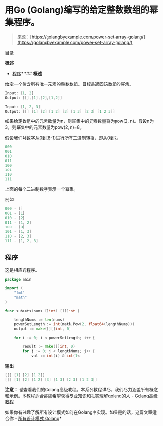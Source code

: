 <!--yml

分类：未分类

日期：2024-10-13 06:47:53

-->

# 用Go (Golang)编写的给定整数数组的幂集程序。

> 来源：[https://golangbyexample.com/power-set-array-golang/](https://golangbyexample.com/power-set-array-golang/)

目录

**[概述](#Overview "Overview")**

+   [程序](#Program "Program")*  *## **概述**

给定一个包含所有唯一元素的整数数组。目标是返回该数组的幂集。

```go
Input: [1, 2]
Output: [[],[1],[2],[1,2]]

Input: [1, 2, 3]
Output: [[] [1] [2] [1 2] [3] [1 3] [2 3] [1 2 3]]
```

如果给定数组中的元素数量为n，则幂集中的元素数量将为pow(2, n)。假设n为3，则幂集中的元素数量为pow(2, n)=8。

假设我们对数字从0到(8-1)进行所有二进制转换，即从0到7。

```go
000
001
010
011
100
101
110
111
```

上面的每个二进制数字表示一个幂集。

例如

```go
000 - []
001 - [1]
010 - [2]
011 - [1, 2]
100 - [3]
101 - [1, 3]
110 - [2, 3]
111 - [1, 2, 3]
```

## **程序**

这是相应的程序。

```go
package main

import (
	"fmt"
	"math"
)

func subsets(nums []int) [][]int {

	lengthNums := len(nums)
	powerSetLength := int(math.Pow(2, float64(lengthNums)))
	output := make([][]int, 0)

	for i := 0; i < powerSetLength; i++ {

		result := make([]int, 0)
		for j := 0; j < lengthNums; j++ {
			val := int(i) & int(1<
```

**输出**

```go
[[] [1] [2] [1 2]]
[[] [1] [2] [1 2] [3] [1 3] [2 3] [1 2 3]]
```

**注意：** 请查看我们的Golang高级教程。本系列教程详尽，我们尽力涵盖所有概念和示例。本教程适合那些希望获得专业知识和扎实理解golang的人 - [Golang高级教程](https://golangbyexample.com/golang-comprehensive-tutorial/)

如果你有兴趣了解所有设计模式如何在Golang中实现。如果是的话，这篇文章适合你 - [所有设计模式 Golang](https://golangbyexample.com/all-design-patterns-golang/)*
